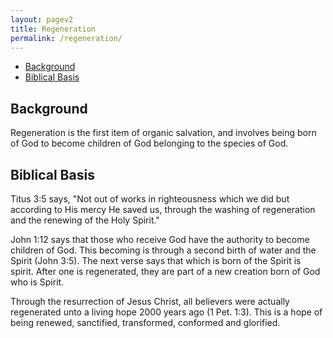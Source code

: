 ```yaml
---
layout: pagev2
title: Regeneration
permalink: /regeneration/
---
```

- [Background](#background)
- [Biblical Basis](#biblical-basis)

## Background

Regeneration is the first item of organic salvation, and involves being born of God to become children of God belonging to the species of God.

## Biblical Basis

Titus 3:5 says, "Not out of works in righteousness which we did but according to His mercy He saved us, through the washing of regeneration and the renewing of the Holy Spirit."

John 1:12 says that those who receive God have the authority to become children of God. This becoming is through a second birth of water and the Spirit (John 3:5). The next verse says that which is born of the Spirit is spirit. After one is regenerated, they are part of a new creation born of God who is Spirit.

Through the resurrection of Jesus Christ, all believers were actually regenerated unto a living hope 2000 years ago (1 Pet. 1:3). This is a hope of being renewed, sanctified, transformed, conformed and glorified. 

